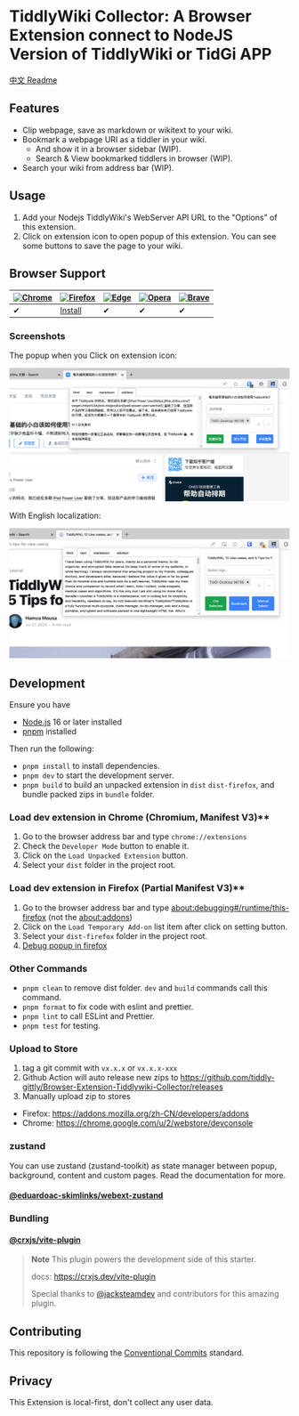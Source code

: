 # TiddlyWiki Collector: A Browser Extension connect to NodeJS Version of TiddlyWiki or TidGi APP

[中文 Readme](./docs/Readme-zh.md)

## Features

- Clip webpage, save as markdown or wikitext to your wiki.
- Bookmark a webpage URI as a tiddler in your wiki.
  - And show it in a browser sidebar (WIP).
  - Search & View bookmarked tiddlers in browser (WIP).
- Search your wiki from address bar (WIP).

## Usage

1. Add your Nodejs TiddlyWiki's WebServer API URL to the "Options" of this extension.
2. Click on extension icon to open popup of this extension. You can see some buttons to save the page to your wiki.

## Browser Support

| [![Chrome](https://raw.github.com/alrra/browser-logos/master/src/chrome/chrome_48x48.png)](/) | [![Firefox](https://raw.github.com/alrra/browser-logos/master/src/firefox/firefox_48x48.png)]([/](https://addons.mozilla.org/firefox/addon/tiddlywiki-collector/)) | [![Edge](https://raw.github.com/alrra/browser-logos/master/src/edge/edge_48x48.png)](/) | [![Opera](https://raw.github.com/alrra/browser-logos/master/src/opera/opera_48x48.png)](/) | [![Brave](https://raw.github.com/alrra/browser-logos/master/src/brave/brave_48x48.png)](/) |
| --------------------------------------------------------------------------------------------- | ------------------------------------------------------------------------------------------------ | --------------------------------------------------------------------------------------- | ------------------------------------------------------------------------------------------ | ------------------------------------------------------------------------------------------ |
| ✔                                                                                             | [Install](https://addons.mozilla.org/firefox/addon/tiddlywiki-collector/)                                                                                         | ✔                                                                                       | ✔                                                                                          | ✔                                                                                          |

### Screenshots

The popup when you Click on extension icon:

![docs/images/screenshot-popup-zh.png](docs/images/screenshot-popup-zh.png)

With English localization:

![docs/images/screenshot-popup-en.png](docs/images/screenshot-popup-en.png)

## Development

Ensure you have

- [Node.js](https://nodejs.org) 16 or later installed
- [pnpm](https://pnpm.io) installed

Then run the following:

- `pnpm install` to install dependencies.
- `pnpm dev` to start the development server.
- `pnpm build` to build an unpacked extension in `dist` `dist-firefox`, and bundle packed zips in `bundle` folder.

### Load dev extension in Chrome (Chromium, Manifest V3)**

1. Go to the browser address bar and type `chrome://extensions`
1. Check the `Developer Mode` button to enable it.
1. Click on the `Load Unpacked Extension` button.
1. Select your `dist` folder in the project root.

### Load dev extension in Firefox (Partial Manifest V3)**

1. Go to the browser address bar and type [about:debugging#/runtime/this-firefox](about:debugging#/runtime/this-firefox) (not the [about:addons](about:addons))
1. Click on the `Load Temporary Add-on` list item after click on setting button.
1. Select your `dist-firefox` folder in the project root.
1. [Debug popup in firefox](https://firefox-source-docs.mozilla.org/devtools-user/browser_toolbox/index.html)

### Other Commands

- `pnpm clean` to remove dist folder. `dev` and `build` commands call this command.
- `pnpm format` to fix code with eslint and prettier.
- `pnpm lint` to call ESLint and Prettier.
- `pnpm test` for testing.

### Upload to Store

1. tag a git commit with `vx.x.x` or `vx.x.x-xxx`
1. Github Action will auto release new zips to https://github.com/tiddly-gittly/Browser-Extension-Tiddlywiki-Collector/releases
1. Manually upload zip to stores

- Firefox: https://addons.mozilla.org/zh-CN/developers/addons
- Chrome: https://chrome.google.com/u/2/webstore/devconsole

### zustand

You can use zustand (zustand-toolkit) as state manager between popup, background, content and custom pages. Read the documentation for more.

#### [@eduardoac-skimlinks/webext-zustand](https://github.com/eduardoacskimlinks/webext-zustand)

### Bundling

#### [@crxjs/vite-plugin](https://github.com/crxjs/chrome-extension-tools)

> **Note** This plugin powers the development side of this starter.
>
> docs: https://crxjs.dev/vite-plugin
>
> Special thanks to [@jacksteamdev](https://github.com/jacksteamdev) and contributors for this amazing plugin.

## Contributing

This repository is following the [Conventional Commits](https://www.conventionalcommits.org/en/v1.0.0/) standard.

## Privacy

This Extension is local-first, don't collect any user data.
